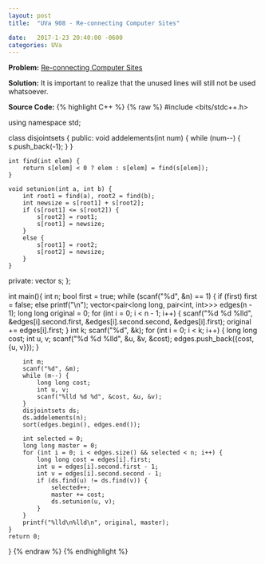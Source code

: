 ```yaml
---
layout: post
title:  "UVa 908 - Re-connecting Computer Sites"

date:   2017-1-23 20:40:00 -0600
categories: UVa
---
```


**Problem:** [Re-connecting Computer Sites]

**Solution:**
It is important to realize that the unused lines will still not be used
whatsoever. 

**Source Code:**
{% highlight C++ %}
{% raw %}
#include <bits/stdc++.h>

using namespace std;

class disjointsets {
public:
    void addelements(int num) {
        while (num--) {
            s.push_back(-1);
        }
    }

    int find(int elem) {
        return s[elem] < 0 ? elem : s[elem] = find(s[elem]);
    }

    void setunion(int a, int b) {
        int root1 = find(a), root2 = find(b);
        int newsize = s[root1] + s[root2];
        if (s[root1] <= s[root2]) {
            s[root2] = root1;
            s[root1] = newsize;
        }
        else {
            s[root1] = root2;
            s[root2] = newsize;
        }
    }
private:
    vector<int> s;
};

int main(){
    int n;
    bool first = true;
    while (scanf("%d", &n) == 1) {
        if (first)
            first = false;
        else
            printf("\n");
        vector<pair<long long, pair<int, int>>> edges(n - 1);
        long long original = 0;
        for (int i = 0; i < n - 1; i++) {
            scanf("%d %d %lld", &edges[i].second.first,
                                &edges[i].second.second,
                                &edges[i].first);
            original += edges[i].first;
        }
        int k;
        scanf("%d", &k);
        for (int i = 0; i < k; i++) {
            long long cost;
            int u, v;
            scanf("%d %d %lld", &u, &v, &cost);
            edges.push_back({cost, {u, v}});
        }

        int m;
        scanf("%d", &m); 
        while (m--) {
            long long cost;
            int u, v;
            scanf("%lld %d %d", &cost, &u, &v);
        }
        disjointsets ds;
        ds.addelements(n);
        sort(edges.begin(), edges.end());

        int selected = 0;
        long long master = 0;
        for (int i = 0; i < edges.size() && selected < n; i++) {
            long long cost = edges[i].first;
            int u = edges[i].second.first - 1;
            int v = edges[i].second.second - 1;
            if (ds.find(u) != ds.find(v)) {
                selected++;
                master += cost;
                ds.setunion(u, v);
            }
        }
        printf("%lld\n%lld\n", original, master);
    }
    return 0;
}
{% endraw %}
{% endhighlight %}

[Re-connecting Computer Sites]:https://uva.onlinejudge.org/index.php?option=com_onlinejudge&Itemid=8&page=show_problem&problem=849
